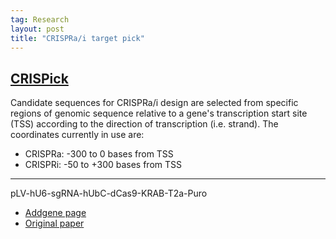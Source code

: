 ```yaml
---
tag: Research
layout: post
title: "CRISPRa/i target pick"
---
```




## [CRISPick](https://portals.broadinstitute.org/gppx/crispick/public)

Candidate sequences for CRISPRa/i design are selected from specific regions of genomic sequence relative to a gene's transcription start site (TSS) according to the direction of transcription (i.e. strand). The coordinates currently in use are: 

- CRISPRa:   -300 to 0 bases from TSS
- CRISPRi:   -50 to +300 bases from TSS

---

pLV-hU6-sgRNA-hUbC-dCas9-KRAB-T2a-Puro

- [Addgene page](https://www.addgene.org/71236/)
- [Original paper](https://www.ncbi.nlm.nih.gov/pmc/articles/PMC4666778/)
